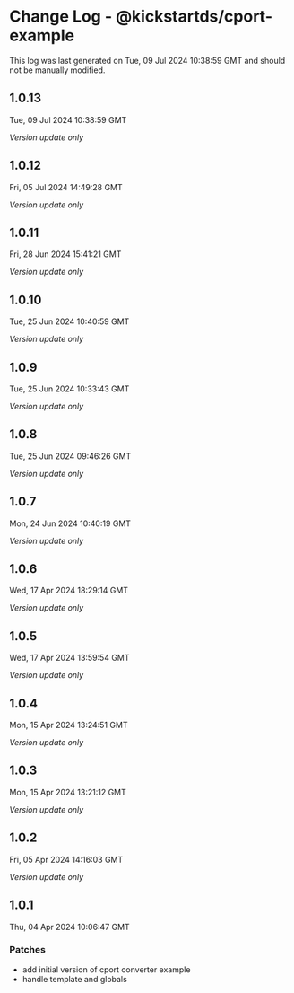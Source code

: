 # Change Log - @kickstartds/cport-example

This log was last generated on Tue, 09 Jul 2024 10:38:59 GMT and should not be manually modified.

## 1.0.13
Tue, 09 Jul 2024 10:38:59 GMT

_Version update only_

## 1.0.12
Fri, 05 Jul 2024 14:49:28 GMT

_Version update only_

## 1.0.11
Fri, 28 Jun 2024 15:41:21 GMT

_Version update only_

## 1.0.10
Tue, 25 Jun 2024 10:40:59 GMT

_Version update only_

## 1.0.9
Tue, 25 Jun 2024 10:33:43 GMT

_Version update only_

## 1.0.8
Tue, 25 Jun 2024 09:46:26 GMT

_Version update only_

## 1.0.7
Mon, 24 Jun 2024 10:40:19 GMT

_Version update only_

## 1.0.6
Wed, 17 Apr 2024 18:29:14 GMT

_Version update only_

## 1.0.5
Wed, 17 Apr 2024 13:59:54 GMT

_Version update only_

## 1.0.4
Mon, 15 Apr 2024 13:24:51 GMT

_Version update only_

## 1.0.3
Mon, 15 Apr 2024 13:21:12 GMT

_Version update only_

## 1.0.2
Fri, 05 Apr 2024 14:16:03 GMT

_Version update only_

## 1.0.1
Thu, 04 Apr 2024 10:06:47 GMT

### Patches

- add initial version of cport converter example
- handle template and globals

